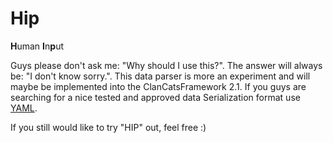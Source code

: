 # Hip

**H**uman **I**n**p**ut

Guys please don't ask me: "Why should I use this?". The answer will always be: "I don't know sorry.". This data parser is more an experiment and will maybe be implemented into the ClanCatsFramework 2.1. If you guys are searching for a nice tested and approved data Serialization format use [YAML](http://yaml.org/).

If you still would like to try "HIP" out, feel free :)

